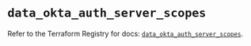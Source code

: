 # `data_okta_auth_server_scopes`

Refer to the Terraform Registry for docs: [`data_okta_auth_server_scopes`](https://registry.terraform.io/providers/okta/okta/4.11.0/docs/data-sources/auth_server_scopes).
